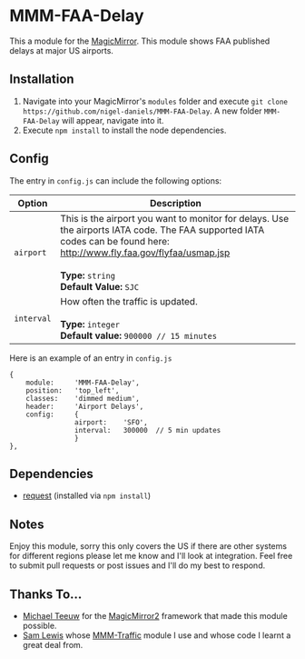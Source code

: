 # MMM-FAA-Delay
This a module for the [MagicMirror](https://github.com/MichMich/MagicMirror/tree/develop).  This module shows FAA published delays at major US airports.

## Installation
1. Navigate into your MagicMirror's `modules` folder and execute `git clone https://github.com/nigel-daniels/MMM-FAA-Delay`.  A new folder `MMM-FAA-Delay` will appear, navigate into it.
2. Execute `npm install` to install the node dependencies.

## Config
The entry in `config.js` can include the following options:

|Option|Description|
|---|---|
|`airport`|This is the airport you want to monitor for delays.  Use the airports IATA code.  The FAA supported IATA codes can be found here: http://www.fly.faa.gov/flyfaa/usmap.jsp<br><br>**Type:** `string`<br>**Default Value:** `SJC`|
|`interval`|How often the traffic is updated.<br><br>**Type:** `integer`<br>**Default value:** `900000 // 15 minutes`|

Here is an example of an entry in `config.js`
```
{
    module:		'MMM-FAA-Delay',
    position:	'top_left',
    classes:	'dimmed medium',
    header:		'Airport Delays',
    config:		{
                airport:	'SFO',
                interval:	300000  // 5 min updates
                }
},
```

## Dependencies
- [request](https://www.npmjs.com/package/request) (installed via `npm install`)

## Notes
Enjoy this module, sorry this only covers the US if there are other systems for different regions please let me know and I'll look at integration.  Feel free to submit pull requests or post issues and I'll do my best to respond.

## Thanks To...
- [Michael Teeuw](https://github.com/MichMich) for the [MagicMirror2](https://github.com/MichMich/MagicMirror/tree/develop) framework that made this module possible.
- [Sam Lewis](https://github.com/SamLewis0602) whose [MMM-Traffic](https://github.com/SamLewis0602/MMM-Traffic) module I use and whose code I learnt a great deal from.

